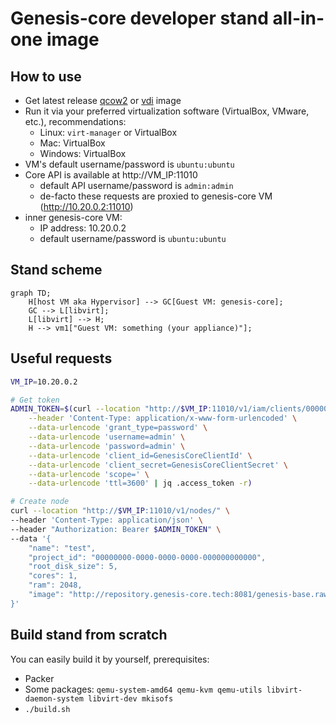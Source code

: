 # Genesis-core developer stand all-in-one image

## How to use

- Get latest release [qcow2](https://github.com/infraguys/gci_dev_all_in_one/releases/latest/download/stand.qcow2.zip) or [vdi](https://github.com/infraguys/gci_dev_all_in_one/releases/latest/download/stand.vdi.zip) image
- Run it via your preferred virtualization software (VirtualBox, VMware, etc.), recommendations:
  - Linux: `virt-manager` or VirtualBox
  - Mac: VirtualBox
  - Windows: VirtualBox
- VM's default username/password is `ubuntu:ubuntu`
- Core API is available at http://VM_IP:11010
  - default API username/password is `admin:admin`
  - de-facto these requests are proxied to genesis-core VM (http://10.20.0.2:11010)
- inner genesis-core VM:
  - IP address: 10.20.0.2
  - default username/password is `ubuntu:ubuntu`

## Stand scheme

```mermaid
graph TD;
    H[host VM aka Hypervisor] --> GC[Guest VM: genesis-core];
    GC --> L[libvirt];
    L[libvirt] --> H;
    H --> vm1["Guest VM: something (your appliance)"];
```

## Useful requests
```bash
VM_IP=10.20.0.2

# Get token
ADMIN_TOKEN=$(curl --location "http://$VM_IP:11010/v1/iam/clients/00000000-0000-0000-0000-000000000000/actions/get_token/invoke" \
    --header 'Content-Type: application/x-www-form-urlencoded' \
    --data-urlencode 'grant_type=password' \
    --data-urlencode 'username=admin' \
    --data-urlencode 'password=admin' \
    --data-urlencode 'client_id=GenesisCoreClientId' \
    --data-urlencode 'client_secret=GenesisCoreClientSecret' \
    --data-urlencode 'scope=' \
    --data-urlencode 'ttl=3600' | jq .access_token -r)

# Create node
curl --location "http://$VM_IP:11010/v1/nodes/" \
--header 'Content-Type: application/json' \
--header "Authorization: Bearer $ADMIN_TOKEN" \
--data '{
    "name": "test",
    "project_id": "00000000-0000-0000-0000-000000000000",
    "root_disk_size": 5,
    "cores": 1,
    "ram": 2048,
    "image": "http://repository.genesis-core.tech:8081/genesis-base.raw"
}'
```

## Build stand from scratch

You can easily build it by yourself, prerequisites:
- Packer
- Some packages: `qemu-system-amd64 qemu-kvm qemu-utils libvirt-daemon-system libvirt-dev mkisofs`
- `./build.sh`
